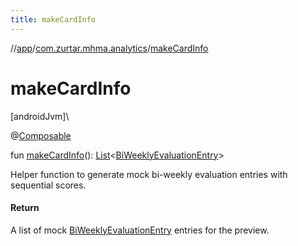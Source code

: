 ```yaml
---
title: makeCardInfo
---
```

//[app](../../index.html)/[com.zurtar.mhma.analytics](index.html)/[makeCardInfo](make-card-info.html)



# makeCardInfo



[androidJvm]\




@[Composable](https://developer.android.com/reference/kotlin/androidx/compose/runtime/Composable.html)



fun [makeCardInfo](make-card-info.html)(): [List](https://kotlinlang.org/api/core/kotlin-stdlib/kotlin.collections/-list/index.html)&lt;[BiWeeklyEvaluationEntry](../com.zurtar.mhma.data.models/-bi-weekly-evaluation-entry/index.html)&gt;



Helper function to generate mock bi-weekly evaluation entries with sequential scores.



#### Return



A list of mock [BiWeeklyEvaluationEntry](../com.zurtar.mhma.data.models/-bi-weekly-evaluation-entry/index.html) entries for the preview.



